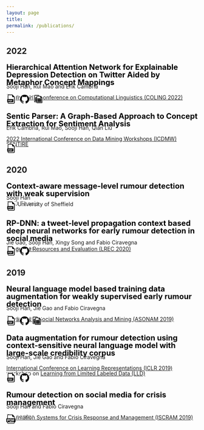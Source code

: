 ```yaml
---
layout: page
title: 
permalink: /publications/
---
```


<h2 style="text-align:left;">2022</h2>


<p style="text-align:left;font-weight:bold;font-size:20px;line-height:1.0;color:black;margin-bottom:-8px;">Hierarchical Attention Network for Explainable Depression Detection on Twitter Aided by Metaphor Concept Mappings</p> 
<span class="fancy-underline">Sooji Han</span>, Rui Mao and Erik Cambria<br>
<p style="line-height:1.0;margin-bottom:-8px;"><a href="https://coling2022.org/" target="_blank">International Conference on Computational Linguistics (COLING 2022)</a></p>
<p style="color:grey;font-size:16px;margin-top:-20px;margin-bottom:-15px;">Presenter</p>
<a href="https://aclanthology.org/2022.coling-1.9.pdf" target="_blank"><img src="../images/pdf1.png" width="24" height="24"></a> &nbsp; <a href="https://github.com/soojihan/HAN" target="_blank"><img src="../images/github1.png" width="24" height="24"></a> &nbsp; <a href="https://zenodo.org/record/7095100" target="_blank"><img src="../images/dataset1.png" width="24" height="24"></a>
    

<p style="text-align:left;font-weight:bold;font-size:20px;line-height:1.0;color:black;margin-bottom:-8px;">Sentic Parser: A Graph-Based Approach to Concept Extraction for Sentiment Analysis</p> 
Erik Cambria, Rui Mao, <span class="fancy-underline">Sooji Han</span>, Qian Liu<br>
<p style="line-height:1.0;margin-bottom:-8px;"><a href="https://sentic.net/sentire/" target="_blank">2022 International Conference on Data Mining Workshops (ICDMW) SENTIRE</a></p>
<a href="https://sentic.net/sentic-parser.pdf" target="_blank"><img src="../images/pdf1.png" width="24" height="24"></a> 
 


<h2 style="text-align:left;">2020</h2>
<p style="text-align:left;font-weight:bold;font-size:20px;line-height:1.0;color:black;margin-bottom:-8px;">Context-aware message-level rumour detection with weak supervision</p> 
<span class="fancy-underline">Sooji Han</span><br>
The University of Sheffield<br>
<p style="color:grey;font-size:16px;margin-top:-20px;margin-bottom:-15px;">PhD Thesis</p>
<a href="http://etheses.whiterose.ac.uk/27302/1/shan_finalcopy.pdf" target="_blank"><img src="../images/pdf1.png" width="24" height="24"></a>


<p style="text-align:left;font-weight:bold;font-size:20px;line-height:1.0;color:black;margin-bottom:-8px;">RP-DNN: a tweet-level propagation context based deep neural networks for early rumour detection in social media</p> 
Jie Gao, <span class="fancy-underline">Sooji Han</span>, Xingy Song and Fabio Ciravegna<br>
<a href="https://lrec2020.lrec-conf.org/en/" target="_blank">Language Resources and Evaluation (LREC 2020)</a><br>
<p style="color:grey;font-size:16px;margin-top:-20px;margin-bottom:-15px;">Presenter</p>
<a href="https://aclanthology.org/2020.lrec-1.748/" target="_blank"><img src="../images/pdf1.png" width="24" height="24"></a> &nbsp; <a href="https://github.com/soojihan/RPDNN" target="_blank"><img src="../images/github1.png" width="24" height="24"></a>


<h2 style="text-align:left;">2019</h2>

<p style="text-align:left;font-weight:bold;font-size:20px;line-height:1.0;color:black;margin-bottom:-8px;">Neural language model based training data augmentation for weakly supervised early rumour detection</p> 
 <span class="fancy-underline">Sooji Han</span>, Jie Gao and Fabio Ciravegna<br>
<p style="line-height:1.0;margin-bottom:-8px;"><a href="http://asonam.cpsc.ucalgary.ca/2019/" target="_blank">Advances in Social Networks Analysis and Mining (ASONAM 2019)</a></p>
<p style="color:grey;font-size:16px;margin-top:-20px;margin-bottom:-15px;">Presenter</p>
<a href="https://arxiv.org/pdf/1907.07033.pdf" target="_blank"><img src="../images/pdf1.png" width="24" height="24"></a>  &nbsp; <a href="https://github.com/soojihan/Multitask4Veracity" target="_blank"><img src="../images/github1.png" width="24" height="24"></a> &nbsp;<a href="https://zenodo.org/record/3269768" target="_blank"><img src="../images/dataset1.png" width="24" height="24"></a>


<p style="text-align:left;font-weight:bold;font-size:20px;line-height:1.0;color:black;margin-bottom:-8px;">Data augmentation for rumour detection using context-sensitive neural language model with large-scale credibility corpus</p> 
<span class="fancy-underline">Sooji Han</span>, Jie Gao and Fabio Ciravegna<br>
<p style="line-height:1.0;margin-bottom:-8px;"><a href="https://iclr.cc/Conferences/2019" target="_blank">International Conference on Learning Representations (ICLR 2019)</a> workshop on <a href="https://lld-workshop.github.io/" target="_blank">Learning from Limited Labeled Data (LLD)</a></p>
<a href="https://openreview.net/pdf?id=SyxCysRNdV" target="_blank"><img src="../images/pdf1.png" width="24" height="24"></a> &nbsp; <a href="https://github.com/soojihan/Multitask4Veracity" target="_blank"><img src="../images/github1.png" width="24" height="24"></a>

<p style="text-align:left;font-weight:bold;font-size:20px;line-height:1.0;color:black;margin-bottom:-8px;">Rumour detection on social media for crisis management</p> 
<span class="fancy-underline">Sooji Han</span> and Fabio Ciravegna<br>
<p style="line-height:1.0;margin-bottom:-8px;"><a href="https://iscram2019.webs.upv.es/" target="_blank">Information Systems for Crisis Response and Management (ISCRAM 2019)</a></p>
<p style="color:grey;font-size:16px;margin-top:-20px;margin-bottom:-15px;">Presenter</p>
<a href="https://pdfs.semanticscholar.org/8298/9a83f48551fc87734e2a2cdac69dbd312d24.pdf" target="_blank"><img src="../images/pdf.png"  width="24" height="24"></a>


